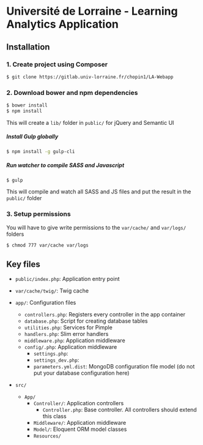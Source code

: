 # Université de Lorraine - Learning Analytics Application

## Installation
### 1. Create project using Composer
``` bash
$ git clone https://gitlab.univ-lorraine.fr/chopin1/LA-Webapp
```

### 2. Download bower and npm dependencies
``` bash
$ bower install
$ npm install
```
This will create a `lib/` folder in `public/` for jQuery and Semantic UI

##### Install Gulp globally
``` bash
$ npm install -g gulp-cli
```

##### Run watcher to compile SASS and Javascript
``` bash
$ gulp
```

This will compile and watch all SASS and JS files and put the result in the `public/` folder

### 3. Setup permissions
You will have to give write permissions to the `var/cache/` and `var/logs/` folders
``` bash
$ chmod 777 var/cache var/logs
```


## Key files
- `public/index.php`: Application entry point
- `var/cache/twig/`: Twig cache
- `app/`: Configuration files
    - `controllers.php`: Registers every controller in the app container
    - `database.php`: Script for creating database tables
    - `utilities.php`: Services for Pimple
    - `handlers.php`: Slim error handlers
    - `middleware.php`: Application middleware
    - `config/.php`: Application middleware
        - `settings.php`: 
        - `settings_dev.php`: 
        - `parameters.yml.dist`: MongoDB configuration file model (do not put your database configuration here)
           
- `src/`
    - `App/`
        - `Controller/`: Application controllers
            - `Controller.php`: Base controller. All controllers should extend this class
        - `Middleware/`: Application middleware
        - `Model/`: Eloquent ORM model classes
        - `Resources/`

